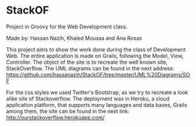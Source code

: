 StackOF
======

Project in Groovy for the Web Development class.
 
Made by: Hassan Nazih, Khaled Moussa and Ana Rosas


This project aims to show the work done during the class of Development Web.
The entire application is made on Grails, following the Model, View, Controller.
The object of the site is to recreate the well known site, StackOverflow.
The UML diagrams can be found in the next address: https://github.com/hassanazih/StackOF/tree/master/UML%20Diagrams/SOF

For the css styles we used Twitter's Bootstrap, as we try to recreate a  look alike site of Stackoverflow.
The deployment was in Heroku, a cloud application platform, that supports many languages and data bases, Grails among them,
the site can be found in the next link:  http://ourstackoverflow.herokuapp.com/